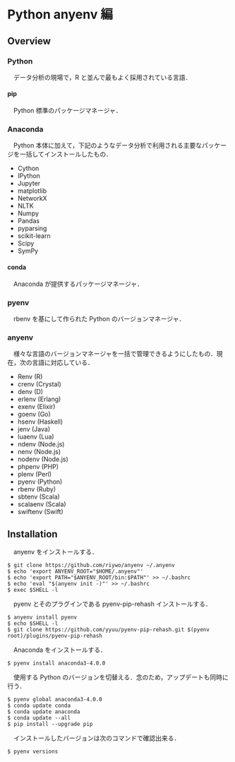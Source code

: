 # Python anyenv 編

## Overview

### Python

　データ分析の現場で，R と並んで最もよく採用されている言語．

#### pip

　Python 標準のパッケージマネージャ．

### Anaconda

　Python 本体に加えて，下記のようなデータ分析で利用される主要なパッケージを一括してインストールしたもの．

- Cython
- IPython
- Jupyter
- matplotlib
- NetworkX
- NLTK
- Numpy
- Pandas
- pyparsing
- scikit-learn
- Scipy
- SymPy

#### conda

　Anaconda が提供するパッケージマネージャ．
### pyenv

　rbenv を基にして作られた Python のバージョンマネージャ．

### anyenv

　様々な言語のバージョンマネージャを一括で管理できるようにしたもの．現在，次の言語に対応している．

- Renv (R)
- crenv (Crystal)
- denv (D)
- erlenv (Erlang)
- exenv (Elixir)
- goenv (Go)
- hsenv (Haskell)
- jenv (Java)
- luaenv (Lua)
- ndenv (Node.js)
- nenv (Node.js)
- nodenv (Node.js)
- phpenv (PHP)
- plenv (Perl)
- pyenv (Python)
- rbenv (Ruby)
- sbtenv (Scala)
- scalaenv (Scala)
- swiftenv (Swift)

## Installation

　anyenv をインストールする．

```
$ git clone https://github.com/riywo/anyenv ~/.anyenv
$ echo 'export ANYENV_ROOT="$HOME/.anyenv"'
$ echo 'export PATH="$ANYENV_ROOT/bin:$PATH"' >> ~/.bashrc
$ echo 'eval "$(anyenv init -)"' >> ~/.bashrc
$ exec $SHELL -l
```

　pyenv とそのプラグインである pyenv-pip-rehash インストールする．

```
$ anyenv install pyenv
$ echo $SHELL -l
$ git clone https://github.com/yyuu/pyenv-pip-rehash.git $(pyenv root)/plugins/pyenv-pip-rehash
```

　Anaconda をインストールする．

```
$ pyenv install anaconda3-4.0.0
```

　使用する Python のバージョンを切替える．念のため，アップデートも同時に行う．

```
$ pyenv global anaconda3-4.0.0
$ conda update conda
$ conda update anaconda
$ conda update --all
$ pip install --upgrade pip
```

　インストールしたバージョンは次のコマンドで確認出来る．

```
$ pyenv versions
```